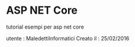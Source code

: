 # ASP NET Core
tutorial esempi per asp net core 

utente    : MaledettiInformatici 
Creato il : 25/02/2016 